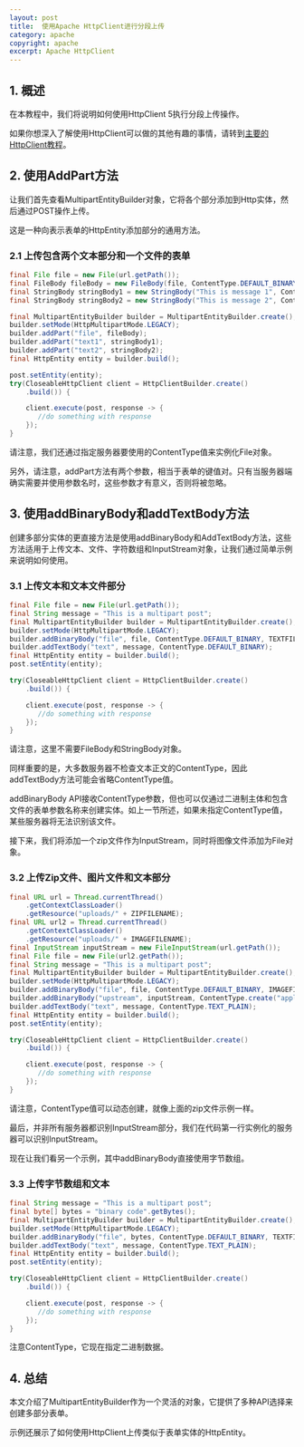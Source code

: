```yaml
---
layout: post
title:  使用Apache HttpClient进行分段上传
category: apache
copyright: apache
excerpt: Apache HttpClient
---
```


## 1. 概述

在本教程中，我们将说明如何使用HttpClient 5执行分段上传操作。

如果你想深入了解使用HttpClient可以做的其他有趣的事情，请转到[主要的HttpClient教程](https://www.baeldung.com/httpclient-guide)。

## 2. 使用AddPart方法

让我们首先查看MultipartEntityBuilder对象，它将各个部分添加到Http实体，然后通过POST操作上传。

这是一种向表示表单的HttpEntity添加部分的通用方法。

### 2.1 上传包含两个文本部分和一个文件的表单

```java
final File file = new File(url.getPath());
final FileBody fileBody = new FileBody(file, ContentType.DEFAULT_BINARY);
final StringBody stringBody1 = new StringBody("This is message 1", ContentType.MULTIPART_FORM_DATA);
final StringBody stringBody2 = new StringBody("This is message 2", ContentType.MULTIPART_FORM_DATA);

final MultipartEntityBuilder builder = MultipartEntityBuilder.create();
builder.setMode(HttpMultipartMode.LEGACY);
builder.addPart("file", fileBody);
builder.addPart("text1", stringBody1);
builder.addPart("text2", stringBody2);
final HttpEntity entity = builder.build();

post.setEntity(entity);
try(CloseableHttpClient client = HttpClientBuilder.create()
    .build()) {

    client.execute(post, response -> { 
       //do something with response
    });
}
```

请注意，我们还通过指定服务器要使用的ContentType值来实例化File对象。

另外，请注意，addPart方法有两个参数，相当于表单的键值对。只有当服务器端确实需要并使用参数名时，这些参数才有意义，否则将被忽略。

## 3. 使用addBinaryBody和addTextBody方法

创建多部分实体的更直接方法是使用addBinaryBody和AddTextBody方法，这些方法适用于上传文本、文件、字符数组和InputStream对象，让我们通过简单示例来说明如何使用。

### 3.1 上传文本和文本文件部分

```java
final File file = new File(url.getPath());
final String message = "This is a multipart post";
final MultipartEntityBuilder builder = MultipartEntityBuilder.create();
builder.setMode(HttpMultipartMode.LEGACY);
builder.addBinaryBody("file", file, ContentType.DEFAULT_BINARY, TEXTFILENAME);
builder.addTextBody("text", message, ContentType.DEFAULT_BINARY);
final HttpEntity entity = builder.build();
post.setEntity(entity);

try(CloseableHttpClient client = HttpClientBuilder.create()
    .build()) {

    client.execute(post, response -> { 
       //do something with response
    });
}
```

请注意，这里不需要FileBody和StringBody对象。

同样重要的是，大多数服务器不检查文本正文的ContentType，因此addTextBody方法可能会省略ContentType值。

addBinaryBody API接收ContentType参数，但也可以仅通过二进制主体和包含文件的表单参数名称来创建实体。如上一节所述，如果未指定ContentType值，某些服务器将无法识别该文件。

接下来，我们将添加一个zip文件作为InputStream，同时将图像文件添加为File对象。

### 3.2 上传Zip文件、图片文件和文本部分

```java
final URL url = Thread.currentThread()
    .getContextClassLoader()
    .getResource("uploads/" + ZIPFILENAME);
final URL url2 = Thread.currentThread()
    .getContextClassLoader()
    .getResource("uploads/" + IMAGEFILENAME);
final InputStream inputStream = new FileInputStream(url.getPath());
final File file = new File(url2.getPath());
final String message = "This is a multipart post";
final MultipartEntityBuilder builder = MultipartEntityBuilder.create();
builder.setMode(HttpMultipartMode.LEGACY);
builder.addBinaryBody("file", file, ContentType.DEFAULT_BINARY, IMAGEFILENAME);
builder.addBinaryBody("upstream", inputStream, ContentType.create("application/zip"), ZIPFILENAME);
builder.addTextBody("text", message, ContentType.TEXT_PLAIN);
final HttpEntity entity = builder.build();
post.setEntity(entity);

try(CloseableHttpClient client = HttpClientBuilder.create()
    .build()) {

    client.execute(post, response -> { 
       //do something with response
    });
}
```

请注意，ContentType值可以动态创建，就像上面的zip文件示例一样。

最后，并非所有服务器都识别InputStream部分，我们在代码第一行实例化的服务器可以识别InputStream。

现在让我们看另一个示例，其中addBinaryBody直接使用字节数组。

### 3.3 上传字节数组和文本

```java
final String message = "This is a multipart post";
final byte[] bytes = "binary code".getBytes();
final MultipartEntityBuilder builder = MultipartEntityBuilder.create();
builder.setMode(HttpMultipartMode.LEGACY);
builder.addBinaryBody("file", bytes, ContentType.DEFAULT_BINARY, TEXTFILENAME);
builder.addTextBody("text", message, ContentType.TEXT_PLAIN);
final HttpEntity entity = builder.build();
post.setEntity(entity);

try(CloseableHttpClient client = HttpClientBuilder.create()
    .build()) {

    client.execute(post, response -> { 
       //do something with response
    });
}
```

注意ContentType，它现在指定二进制数据。

## 4. 总结

本文介绍了MultipartEntityBuilder作为一个灵活的对象，它提供了多种API选择来创建多部分表单。

示例还展示了如何使用HttpClient上传类似于表单实体的HttpEntity。
